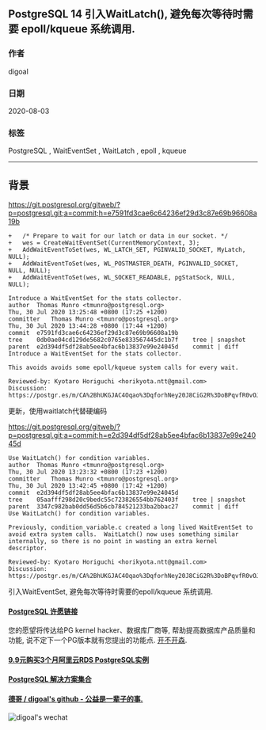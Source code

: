## PostgreSQL 14 引入WaitLatch(), 避免每次等待时需要 epoll/kqueue 系统调用.            
                      
### 作者                      
digoal                      
                      
### 日期                      
2020-08-03                      
                      
### 标签                      
PostgreSQL , WaitEventSet , WaitLatch , epoll , kqueue                       
                      
----                      
                      
## 背景      
https://git.postgresql.org/gitweb/?p=postgresql.git;a=commit;h=e7591fd3cae6c64236ef29d3c87e69b96608a19b        
    
```    
+   /* Prepare to wait for our latch or data in our socket. */    
+   wes = CreateWaitEventSet(CurrentMemoryContext, 3);    
+   AddWaitEventToSet(wes, WL_LATCH_SET, PGINVALID_SOCKET, MyLatch, NULL);    
+   AddWaitEventToSet(wes, WL_POSTMASTER_DEATH, PGINVALID_SOCKET, NULL, NULL);    
+   AddWaitEventToSet(wes, WL_SOCKET_READABLE, pgStatSock, NULL, NULL);    
    
Introduce a WaitEventSet for the stats collector.    
author	Thomas Munro <tmunro@postgresql.org>	    
Thu, 30 Jul 2020 13:25:48 +0800 (17:25 +1200)    
committer	Thomas Munro <tmunro@postgresql.org>	    
Thu, 30 Jul 2020 13:44:28 +0800 (17:44 +1200)    
commit	e7591fd3cae6c64236ef29d3c87e69b96608a19b    
tree	0db0ae04cd129de5682c0765e833567445dc1b7f	tree | snapshot    
parent	e2d394df5df28ab5ee4bfac6b13837e99e24045d	commit | diff    
Introduce a WaitEventSet for the stats collector.    
    
This avoids avoids some epoll/kqueue system calls for every wait.    
    
Reviewed-by: Kyotaro Horiguchi <horikyota.ntt@gmail.com>    
Discussion: https://postgr.es/m/CA%2BhUKGJAC4Oqao%3DqforhNey20J8CiG2R%3DoBPqvfR0vOJrFysGw%40mail.gmail.com    
```      
  
更新，使用waitlatch代替硬编码  
  
https://git.postgresql.org/gitweb/?p=postgresql.git;a=commit;h=e2d394df5df28ab5ee4bfac6b13837e99e24045d  
  
```
Use WaitLatch() for condition variables.
author	Thomas Munro <tmunro@postgresql.org>	
Thu, 30 Jul 2020 13:23:32 +0800 (17:23 +1200)
committer	Thomas Munro <tmunro@postgresql.org>	
Thu, 30 Jul 2020 13:42:45 +0800 (17:42 +1200)
commit	e2d394df5df28ab5ee4bfac6b13837e99e24045d
tree	05aafff298d20c9bedc55c723826554bb762403f	tree | snapshot
parent	3347c982bab0dd56d5b6cb784521233ba2bbac27	commit | diff
Use WaitLatch() for condition variables.

Previously, condition_variable.c created a long lived WaitEventSet to
avoid extra system calls.  WaitLatch() now uses something similar
internally, so there is no point in wasting an extra kernel descriptor.

Reviewed-by: Kyotaro Horiguchi <horikyota.ntt@gmail.com>
Discussion: https://postgr.es/m/CA%2BhUKGJAC4Oqao%3DqforhNey20J8CiG2R%3DoBPqvfR0vOJrFysGw%40mail.gmail.com
```
    
引入WaitEventSet, 避免每次等待时需要的epoll/kqueue 系统调用.    
       
  
  
  
  
  
  
  
  
  
  
  
  
  
  
  
  
  
  
  
  
  
  
  
  
  
  
  
  
  
  
  
  
  
  
  
  
  
  
  
  
  
  
  
#### [PostgreSQL 许愿链接](https://github.com/digoal/blog/issues/76 "269ac3d1c492e938c0191101c7238216")
您的愿望将传达给PG kernel hacker、数据库厂商等, 帮助提高数据库产品质量和功能, 说不定下一个PG版本就有您提出的功能点. [开不开森](https://github.com/digoal/blog/issues/76 "269ac3d1c492e938c0191101c7238216").  
  
  
#### [9.9元购买3个月阿里云RDS PostgreSQL实例](https://www.aliyun.com/database/postgresqlactivity "57258f76c37864c6e6d23383d05714ea")
  
  
#### [PostgreSQL 解决方案集合](https://yq.aliyun.com/topic/118 "40cff096e9ed7122c512b35d8561d9c8")
  
  
#### [德哥 / digoal's github - 公益是一辈子的事.](https://github.com/digoal/blog/blob/master/README.md "22709685feb7cab07d30f30387f0a9ae")
  
  
![digoal's wechat](../pic/digoal_weixin.jpg "f7ad92eeba24523fd47a6e1a0e691b59")
  
